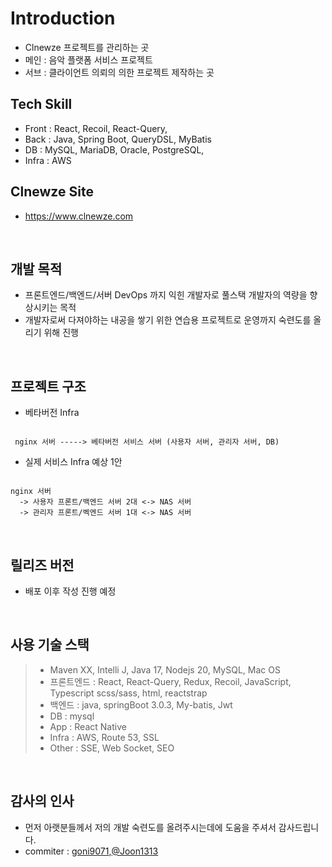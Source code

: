 # Introduction
- Clnewze 프로젝트를 관리하는 곳
- 메인 : 음악 플랫폼 서비스 프로젝트
- 서브 : 클라이언트 의뢰의 의한 프로젝트 제작하는 곳

## Tech Skill

- Front : React, Recoil, React-Query,
- Back : Java, Spring Boot, QueryDSL, MyBatis
- DB : MySQL, MariaDB, Oracle, PostgreSQL,
- Infra : AWS


## Clnewze Site

- https://www.clnewze.com

<br/>

## 개발 목적

- 프론트엔드/백엔드/서버 DevOps 까지 익힌 개발자로 풀스택 개발자의 역량을 향상시키는 목적
- 개발자로써 다져야하는 내공을 쌓기 위한 연습용 프로젝트로 운영까지 숙련도를 올리기 위해 진행

<br/>

## 프로젝트 구조

- 베타버전 Infra

```

 nginx 서버 -----> 베타버전 서비스 서버 (사용자 서버, 관리자 서버, DB)

```

- 실제 서비스 Infra 예상 1안

```

nginx 서버
  -> 사용자 프론트/백엔드 서버 2대 <-> NAS 서버
  -> 관리자 프론트/벡엔드 서버 1대 <-> NAS 서버

```

<br/>

## 릴리즈 버전
- 배포 이후 작성 진행 예정

<br/>

## 사용 기술 스택

> - Maven XX, Intelli J, Java 17, Nodejs 20, MySQL, Mac OS
> - 프론트엔드 : React, React-Query, Redux, Recoil, JavaScript, Typescript scss/sass, html, reactstrap
> - 백엔드 : java, springBoot 3.0.3, My-batis, Jwt
> - DB : mysql
> - App : React Native
> - Infra : AWS, Route 53, SSL
> - Other : SSE, Web Socket, SEO

<br/>

## 감사의 인사

- 먼저 아랫분들께서 저의 개발 숙련도를 올려주시는데에 도움을 주셔서 감사드립니다.
- commiter : [goni9071](https://github.com/goni9071),[@Joon1313](https://github.com/Joon1313)
